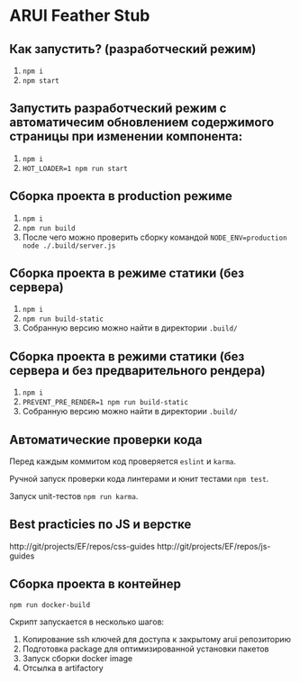 ARUI Feather Stub
=================

Как запустить? (разработческий режим)
-------------------------------------

1. `npm i`
2. `npm start`

Запустить разработческий режим с автоматичесим обновлением содержимого страницы при изменении компонента:
---------------------------------------------------------------------------------------------------------

1. `npm i`
2. `HOT_LOADER=1 npm run start `

Сборка проекта в production режиме
----------------------------------

1. `npm i`
2. `npm run build`
3. После чего можно проверить сборку командой `NODE_ENV=production node ./.build/server.js`

Сборка проекта в режиме статики (без сервера)
---------------------------------------------

1. `npm i`
2. `npm run build-static`
3. Собранную версию можно найти в директории `.build/`

Сборка проекта в режими статики (без сервера и без предварительного рендера)
----------------------------------------------------------------------------

1. `npm i`
2. `PREVENT_PRE_RENDER=1 npm run build-static`
3. Собранную версию можно найти в директории `.build/`

Автоматические проверки кода
----------------------------

Перед каждым коммитом код проверяется `eslint` и `karma`.

Ручной запуск проверки кода линтерами и юнит тестами `npm test`.

Запуск unit-тестов `npm run karma`.


Best practicies по JS и верстке
-------------------------------

http://git/projects/EF/repos/css-guides
http://git/projects/EF/repos/js-guides

Сборка проекта в контейнер
--------------------------

`npm run docker-build`

Скрипт запускается в несколько шагов:

1. Копирование ssh ключей для доступа к закрытому arui репозиторию
2. Подготовка package для оптимизированной установки пакетов
3. Запуск сборки docker image
4. Отсылка в artifactory
